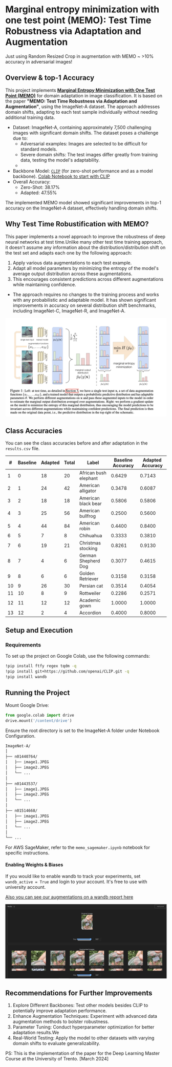 # Marginal entropy minimization with one test point (MEMO): Test Time Robustness via Adaptation and Augmentation 

Just using Random Resized Crop in augmentation with MEMO ~ >10% accuracy in adversarial images!

## Overview & top-1 Accuracy

This project implements [**Marginal Entropy Minimization with One Test Point (MEMO)**](https://proceedings.neurips.cc/paper_files/paper/2022/file/fc28053a08f59fccb48b11f2e31e81c7-Paper-Conference.pdf) for domain adaptation in image classification. It is based on the paper **"MEMO: Test Time Robustness via Adaptation and Augmentation"**, using the ImageNet-A dataset. The approach addresses domain shifts, adapting to each test sample individually without needing additional training data.

- Dataset: ImageNet-A, containing approximately 7,500 challenging images with significant domain shifts. The dataset poses a challenge due to:
  - Adversarial examples: Images are selected to be difficult for standard models.
  - Severe domain shifts: The test images differ greatly from training data, testing the model's adaptability.
  - 
- Backbone Model: [`CLIP`](https://github.com/openai/CLIP) (for zero-shot performance and as a model backbone). [Colab Notebook to start with CLIP](https://colab.research.google.com/drive/1MHc4Eq6iQ9qC3viIkcANw91JKJk6FwEv?usp=sharing)
- Overall Accuracy:
  - Zero-Shot: 38.17%
  - Adapted: 47.55%
    
The implemented MEMO model showed significant improvements in top-1 accuracy on the ImageNet-A dataset, effectively handling domain shifts.

## Why Test Time Robustification with MEMO?
This paper implements a novel approach to improve the robustness of deep neural networks at test time.Unlike many other test time training approach, it doesn't assume any information about the distribution/distribution shift on the test set and adapts each one by the following approach: 

1. Apply various data augmentations to each test example.
2. Adapt all model parameters by minimizing the entropy of the model's average output distribution across these augmentations.
3. This encourages consistent predictions across different augmentations while maintaining confidence.

- The approach requires no changes to the training process and works with any probabilistic and adaptable model. It has shown significant improvements in accuracy on several distribution shift benchmarks, including ImageNet-C, ImageNet-R, and ImageNet-A.

<img src="Model_Architecture.png">

## Class Accuracies

You can see the class accuracies before and after adaptation in the `results.csv` file.

| #  | Baseline | Adapted | Total | Label                | Baseline Accuracy | Adapted Accuracy |
|----|----------|---------|-------|----------------------|--------------------|-------------------|
| 1  | 0        | 18      | 20    | African bush elephant| 0.6429             | 0.7143            |
| 2  | 1        | 24      | 42    | American alligator   | 0.3478             | 0.6087            |
| 3  | 2        | 18      | 18    | American black bear  | 0.5806             | 0.5806            |
| 4  | 3        | 25      | 56    | American bullfrog    | 0.2500             | 0.5600            |
| 5  | 4        | 44      | 84    | American robin       | 0.4400             | 0.8400            |
| 6  | 5        | 7       | 8     | Chihuahua            | 0.3333             | 0.3810            |
| 7  | 6        | 19      | 21    | Christmas stocking   | 0.8261             | 0.9130            |
| 8  | 7        | 4       | 6     | German Shepherd Dog  | 0.3077             | 0.4615            |
| 9  | 8        | 6       | 6     | Golden Retriever     | 0.3158             | 0.3158            |
| 10 | 9        | 26      | 30    | Persian cat          | 0.3514             | 0.4054            |
| 11 | 10       | 8       | 9     | Rottweiler           | 0.2286             | 0.2571            |
| 12 | 11       | 12      | 12    | Academic gown        | 1.0000             | 1.0000            |
| 13 | 12       | 2       | 4     | Accordion            | 0.4000             | 0.8000            |


## Setup and Execution

### Requirements

To set up the project on Google Colab, use the following commands:

```bash
!pip install ftfy regex tqdm -q
!pip install git+https://github.com/openai/CLIP.git -q
!pip install wandb
```

## Running the Project

Mount Google Drive:

```python
from google.colab import drive
drive.mount('/content/drive')
```
Ensure the root directory is set to the ImageNet-A folder under Notebook Configuration.
```bash
ImageNet-A/
│
├── n01440764/
│   ├── image1.JPEG
│   ├── image2.JPEG
│   └── ...
│
├── n01443537/
│   ├── image1.JPEG
│   ├── image2.JPEG
│   └── ...
│
├── n01514668/
│   ├── image1.JPEG
│   ├── image2.JPEG
│   └── ...
│
└── ...
```
For AWS SageMaker, refer to the `memo_sagemaker.ipynb` notebook for specific instructions.

#### Enabling Weights & Biases

If you would like to enable wandb to track your experiments, 
set `wandb_active = True` and login to your account. It's free to use with university account. 

[Also you can see our augmentations on a wandb report here](https://wandb.ai/project-zero/imagenet-adaptation-zehra/reports/Augmentations-for-MEMO--Vmlldzo4NTA1NTA1?accessToken=u37q32nxru6y6vir0glo3e9h616qscb09hj40gx2tq25mv6c6rxckrxjqk9m9os7)

<img src="Wandb_Augmentation_Panel.png">

## Recommendations for Further Improvements
1. Explore Different Backbones: Test other models besides CLIP to potentially improve adaptation performance.
2. Enhance Augmentation Techniques: Experiment with advanced data augmentation methods to bolster robustness.
3. Parameter Tuning: Conduct hyperparameter optimization for better adaptation results.We 
4. Real-World Testing: Apply the model to other datasets with varying domain shifts to evaluate generalizability.

PS: This is the implementation of the paper for the Deep Learning Master Course at the University of Trento. [March 2024]
